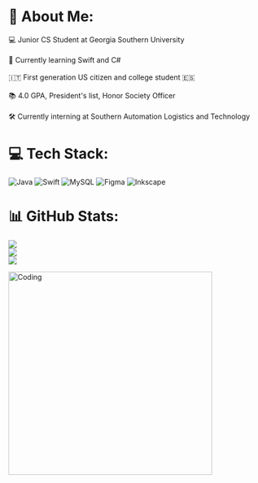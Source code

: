 # 💫 About Me:
💻 Junior CS Student at Georgia Southern University<br><br>🌱 Currently learning Swift and C#<br><br>🇮🇹 First generation US citizen and college student 🇪🇸<br><br>📚 4.0 GPA, President's list, Honor Society Officer<br><br>🛠️ Currently interning at Southern Automation Logistics and Technology


# 💻 Tech Stack:
![Java](https://img.shields.io/badge/java-%23ED8B00.svg?style=for-the-badge&logo=java&logoColor=white) ![Swift](https://img.shields.io/badge/swift-F54A2A?style=for-the-badge&logo=swift&logoColor=white) ![MySQL](https://img.shields.io/badge/mysql-%2300f.svg?style=for-the-badge&logo=mysql&logoColor=white) 	![Figma](https://img.shields.io/badge/figma-%23F24E1E.svg?style=for-the-badge&logo=figma&logoColor=white) ![Inkscape](https://img.shields.io/badge/Inkscape-e0e0e0?style=for-the-badge&logo=inkscape&logoColor=080A13)



# 📊 GitHub Stats:
![](https://github-readme-stats.vercel.app/api?username=DanielTroyano&theme=dark&hide_border=false&include_all_commits=false&count_private=false)<br/>
![](https://github-readme-streak-stats.herokuapp.com/?user=DanielTroyano&theme=dark&hide_border=false)<br/>
![](https://github-readme-stats.vercel.app/api/top-langs/?username=DanielTroyano&theme=dark&hide_border=false&include_all_commits=false&count_private=false&layout=compact)


<img align="middle" alt="Coding" width="400" src="https://res.cloudinary.com/practicaldev/image/fetch/s--Lw2qLPol--/c_limit%2Cf_auto%2Cfl_progressive%2Cq_66%2Cw_880/https://dev-to-uploads.s3.amazonaws.com/uploads/articles/wrfyd6sxf6b9p609arjq.gif">

<!-- Proudly created with GPRM ( https://gprm.itsvg.in ) -->

